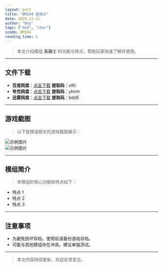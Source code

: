 ```yaml
---
layout: post
title: "BM194 圣骑士"
date: 2024-11-21
author: "Bny"
tags: ["mod", "char"]
scode: BM194
reading_time: 5
---
```


> 本文介绍模组 **圣骑士** 的功能与特点，帮助玩家快速了解并使用。

---





## 文件下载
- **百度网盘**：[点击下载](https://pan.baidu.com/s/1DDDPju2af4-fxi-vnwu1OQ?pwd=otfc)  **提取码**：otfc  
- **夸克网盘**：[点击下载](https://pan.quark.cn/s/3d3378ef5363?pwd=yhmh)  **提取码**：yhmh  
- **迅雷网盘**：[点击下载](https://pan.xunlei.com/s/VOCCbi_YBY43ql3KgWuwRJVDA1?pwd=bdz6)  **提取码**：bdz6  

---

## 游戏截图
> 以下是模组相关的游戏截图展示：

![示例图片](https://example.com/screenshot1.jpg)  
![示例图片](https://example.com/screenshot2.jpg)

---

## 模组简介
> 本模组的核心功能和特点如下：
- 特点 1
- 特点 2
- 特点 3

---

## 注意事项
- 为避免损坏存档，使用前请备份游戏存档。
- 可能与其他模组存在冲突，建议单独测试。

---

> 本文内容持续更新，欢迎反馈意见。
